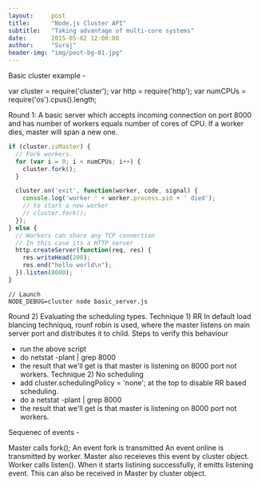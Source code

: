 ```yaml
---
layout:     post
title:      "Node.js Cluster API"
subtitle:   "Taking advantage of multi-core systems"
date:       2015-05-02 12:00:00
author:     "Suraj"
header-img: "img/post-bg-01.jpg"
---
```


Basic cluster example - 

var cluster = require('cluster');
var http = require('http');
var numCPUs = require('os').cpus().length;

Round 1: A basic server which accepts incoming connection on port 8000 and has number of workers equals number of cores of CPU.
If a worker dies, master will span a new one.
```javascript
if (cluster.isMaster) {
  // Fork workers.
  for (var i = 0; i < numCPUs; i++) {
    cluster.fork();
  }

  cluster.on('exit', function(worker, code, signal) {
    console.log('worker ' + worker.process.pid + ' died');
    // to start a new worker
    // cluster.fork();
  });
} else {
  // Workers can share any TCP connection
  // In this case its a HTTP server
  http.createServer(function(req, res) {
    res.writeHead(200);
    res.end("hello world\n");
  }).listen(8000);
}
```
```
// Launch
NODE_DEBUG=cluster node basic_server.js
```

Round 2) Evaluating the scheduling types.
Technique 1) RR
In default load blancing techniquq, rounf robin is used, where the master listens on main server port and distributes it to child.
Steps to verify this behaviour
 - run the above script
 - do netstat -plant | grep 8000
 - the result that we'll get is that master is listening on 8000 port not workers.
 Technique 2) No scheduling
 - add cluster.schedulingPolicy = 'none'; at the top to disable RR based scheduling.
 - do a netstat -plant | grep 8000
 - the result that we'll get is that master is listening on 8000 port not workers.



Sequenec of events -

Master calls fork();
An event fork is transmitted
An event online is transmitted by worker. Master also receieves this event by cluster object.
Worker calls listen(). When it starts listining successfully, it emitts listening event. This can also be received in Master by cluster object.

